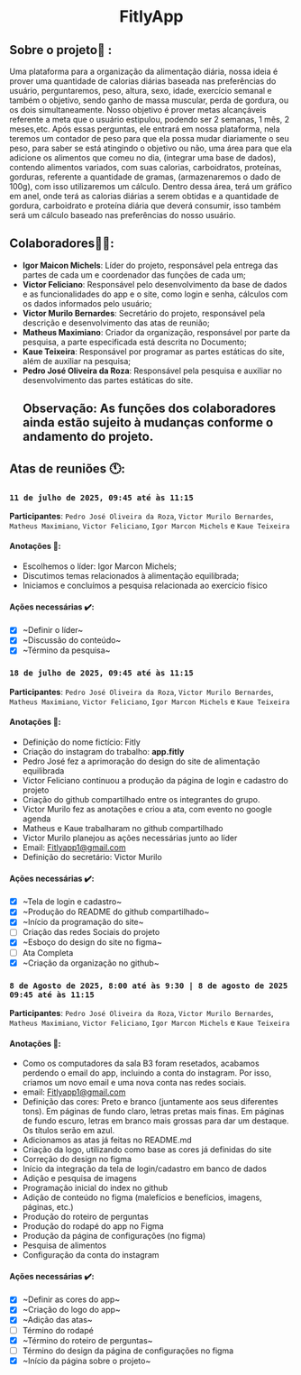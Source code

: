 <h1 align="center"> FitlyApp</h1>

## Sobre o projeto📘 : 

Uma plataforma para a organização da alimentação diária, nossa ideia é prover uma quantidade de calorias diárias baseada nas preferências do usuário, perguntaremos, peso, altura, sexo, idade, exercício semanal e também o objetivo, sendo ganho de massa muscular, perda de gordura, ou os dois simultaneamente. Nosso objetivo é prover metas alcançáveis referente a meta que o usuário estipulou, podendo ser 2 semanas, 1 mês, 2 meses,etc.
Após essas perguntas, ele entrará em nossa plataforma, nela teremos um contador de peso para que ela possa mudar diariamente o seu peso, para saber se está atingindo o objetivo ou não, uma área para que ela adicione os alimentos que comeu no dia, (integrar uma base de dados), contendo alimentos variados, com suas calorias, carboidratos, proteínas, gorduras, referente a quantidade de gramas, (armazenaremos o dado de 100g), com isso utilizaremos um cálculo. Dentro dessa área, terá um gráfico em anel, onde terá as calorias diárias a serem obtidas e a quantidade de gordura, carboidrato e proteína diária que deverá consumir, isso também será um cálculo baseado nas preferências do nosso usuário.

## Colaboradores👨‍⚕️: 

- **Igor Maicon Michels**: Líder do projeto, responsável pela entrega das partes de cada um e coordenador das funções de cada um;
- **Victor Feliciano**: Responsável pelo desenvolvimento da base de dados e as funcionalidades do app e o site, como login e senha, cálculos com os dados informados pelo usuário;
-  **Victor Murilo Bernardes**: Secretário do projeto, responsável pela descrição e desenvolvimento das atas de reunião;
-  **Matheus Maximiano**: Criador da organização, responsável por parte da pesquisa, a parte especificada está descrita no Documento;
-  **Kaue Teixeira**: Responsável por programar as partes estáticas do site, além de auxiliar na pesquisa;
-  **Pedro José Oliveira da Roza**: Responsável pela pesquisa e auxiliar no desenvolvimento das partes estáticas do site.
   ## Observação: As funções dos colaboradores ainda estão sujeito à mudanças conforme o andamento do projeto.

<h2>Atas de reuniões 🕚: </h2>

### ` 11 de julho de 2025, 09:45 até às 11:15 `
**Participantes**: `Pedro José Oliveira da Roza`, `Victor Murilo Bernardes`, `Matheus Maximiano`, `Victor Feliciano`, `Igor Marcon Michels` e `Kaue Teixeira`
#### Anotações 📓: 
- Escolhemos o líder: Igor Marcon Michels; 
- Discutimos temas relacionados à alimentação equilibrada;
- Iniciamos e concluímos a pesquisa relacionada ao exercício físico

#### Ações necessárias ✔️:
- [X] ~Definir o líder~
- [X] ~Discussão do conteúdo~
- [X] ~Término da pesquisa~

### ` 18 de julho de 2025, 09:45 até às 11:15 `
**Participantes**: `Pedro José Oliveira da Roza`, `Victor Murilo Bernardes`, `Matheus Maximiano`, `Victor Feliciano`, `Igor Marcon Michels` e `Kaue Teixeira`

#### Anotações 📓: 
- Definição do nome fictício: Fitly
- Criação do instagram do trabalho: **app.fitly**
- Pedro José fez a aprimoração do design do site de alimentação equilibrada
- Victor Feliciano continuou a produção da página de login e cadastro do projeto
- Criação do github compartilhado entre os integrantes do grupo.
- Victor Murilo fez as anotações e criou a ata, com evento no google agenda
- Matheus e Kaue trabalharam no github compartilhado
- Victor Murilo planejou as ações necessárias junto ao líder
- Email: Fitlyapp1@gmail.com
- Definição do secretário: Victor Murilo

#### Ações necessárias ✔️:
- [X] ~Tela de login e cadastro~
- [X] ~Produção do README do github compartilhado~
- [X] ~Início da programação do site~
- [ ] Criação das redes Sociais do projeto
- [X] ~Esboço do design do site no figma~
- [ ] Ata Completa
- [X] ~Criação da organização no github~

### ` 8 de Agosto de 2025, 8:00 até às 9:30 | 8 de agosto de 2025 09:45 até às 11:15 `
**Participantes**: `Pedro José Oliveira da Roza`, `Victor Murilo Bernardes`, `Matheus Maximiano`, `Victor Feliciano`, `Igor Marcon Michels` e `Kaue Teixeira`

#### Anotações 📓:
-  Como os computadores da sala B3 foram resetados, acabamos perdendo o email do app, incluindo a conta do instagram. Por isso, criamos um novo email e uma nova conta nas redes sociais.
- email: Fitlyapp1@gmail.com
- Definição das cores: Preto e branco (juntamente aos seus diferentes tons). Em páginas de fundo claro, letras pretas mais finas. Em páginas de fundo escuro, letras em branco mais grossas para dar um destaque. Os títulos serão em azul.
- Adicionamos as atas já feitas no README.md
- Criação da logo, utilizando como base as cores já definidas do site
- Correção do design no figma
- Início da integração da tela de login/cadastro em banco de dados
- Adição e pesquisa de imagens
- Programação inicial do index no github
- Adição de conteúdo no figma (malefícios e benefícios, imagens, páginas, etc.)
- Produção do roteiro de perguntas
- Produção do rodapé do app no Figma
- Produção da página de configurações (no figma)
- Pesquisa de alimentos
- Configuração da conta do instagram

#### Ações necessárias ✔️:
- [X] ~Definir as cores do app~
- [X] ~Criação do logo do app~
- [X] ~Adição das atas~
- [ ] Término do rodapé
- [X] ~Término do roteiro de perguntas~
- [ ] Término do design da página de configurações no figma
- [X] ~Início da página sobre o projeto~ 
